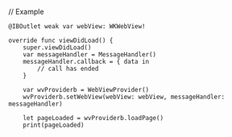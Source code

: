// Example

    @IBOutlet weak var webView: WKWebView!
    
    override func viewDidLoad() {
        super.viewDidLoad()
        var messageHandler = MessageHandler()
        messageHandler.callback = { data in
            // call has ended
        }
        
        var wvProviderb = WebViewProvider()
        wvProviderb.setWebView(webView: webView, messageHandler: messageHandler)
        
        let pageLoaded = wvProviderb.loadPage()
        print(pageLoaded)
